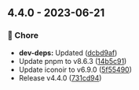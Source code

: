 ## 4.4.0 - 2023-06-21

### 🏡 Chore

- **dev-deps:** Updated ([dcbd9af](https://github.com/indaco/svelte-iconoir/commit/dcbd9af))
- Update pnpm to v8.6.3 ([14b5c91](https://github.com/indaco/svelte-iconoir/commit/14b5c91))
- Update iconoir to v6.9.0 ([5f55490](https://github.com/indaco/svelte-iconoir/commit/5f55490))
- Release v4.4.0 ([731cd94](https://github.com/indaco/svelte-iconoir/commit/731cd94))
